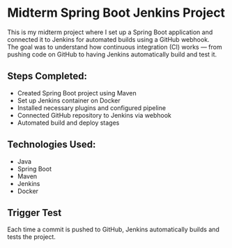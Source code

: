 # Midterm Spring Boot Jenkins Project

This is my midterm project where I set up a Spring Boot application and connected it to Jenkins for automated builds using a GitHub webhook.  
The goal was to understand how continuous integration (CI) works — from pushing code on GitHub to having Jenkins automatically build and test it.


## Steps Completed:
- Created Spring Boot project using Maven
- Set up Jenkins container on Docker
- Installed necessary plugins and configured pipeline
- Connected GitHub repository to Jenkins via webhook
- Automated build and deploy stages

## Technologies Used:
- Java
- Spring Boot
- Maven
- Jenkins
- Docker

## Trigger Test
Each time a commit is pushed to GitHub, Jenkins automatically builds and tests the project.
